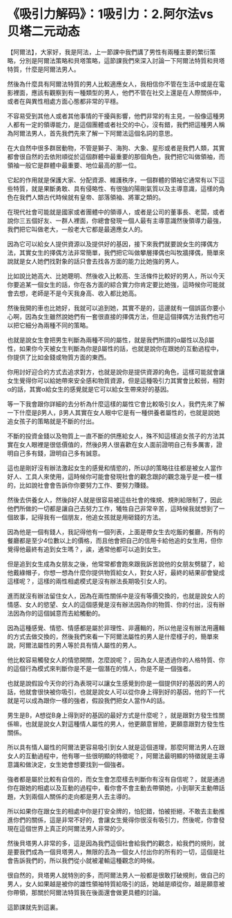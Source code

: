# 《吸引力解码》：1吸引力：2.阿尔法vs贝塔二元动态

【阿爾法】，大家好，我是阿法，上一節課中我們講了男性有兩種主要的繁衍策略，分別是阿爾法策略和貝塔策略，這節課我們來深入討論一下阿爾法特質和貝塔特質，什麼是阿爾法男人。

然後為什麼具有阿爾法特質的男人比較適應女人，我相信你不管在生活中或是在電影裡面，應該有觀察到有一種類型的男人，他們不管在社交上還是在人際關係中，或者在與異性相處方面心態都非常的平穩。

不容易受到其他人或者其他事情的干擾與影響，他們非常的有主見，一般像這種男人都有一定的領導能力，是這個團體或者社交的中心，沒有錯，我們把這種男人稱為阿爾法男人，首先我們先來了解一下阿爾法這個名詞的意思。

在大自然中很多群居動物，不管是獅子、海狗、大象、星形或者是我們人類，其實都會很自然的去依附順從於這個群體中最重要的那個角色，我們把它叫做領袖，而領袖一般它是群體中最重要、地位最高的那一位。

它起的作用就是保護大家、分配資源、維護秩序，一個群體的領袖它通常有以下這些特質，就是果斷勇敢、具有侵略性、有很強的陽剛氣質以及主導意識，這樣的角色在我們人類古代時候就有皇帝、部落領袖、將軍之類的。

在現代社會可能就是國家或者團體中的領導人，或者是公司的董事長、老闆，或者說你三五個好友、一群人裡面，你總會發現一個人最有主導意識然後領導力最強，我們把它叫做老大，一般老大它都是最適應女人的。

因為它可以給女人提供資源以及提供好的基因，接下來我們就要說女生的擇偶方法，其實女生的擇偶方法非常簡單，我們把它叫做攀層擇偶也叫牧牆擇偶，簡單來說就是女人她們找對象的話只會去找各方面的能力比她強的男人。

比如說比她高大、比她聰明、然後收入比較高、生活條件比較好的男人，所以今天你要追某一個女生的話，你在各方面的綜合實力你肯定要比她強，這時候你可能就會去想，老師是不是今天我身高、收入都比她高。

然後我開的車也比她好，我就可以追到她，其實不是的，這邊就有一個誤區你要小心啊，因為女生雖然說她們有一套很直接的擇偶方法，但是這個擇偶方法我們也可以把它細分為兩種不同的策略。

也就是說女生會把男生判斷為兩種不同的屬性，就是我們所謂的α屬性以及β屬性，如果你今天被女生判斷為你是β屬性的話，也就是說你在跟她的互動過程中，你提供了比如金錢或物質方面的東西。

你用討好迎合的方式去追求對方，也就是說你是提供資源的角色，這樣可能就會讓女生覺得你可以給她帶來安全感和物質資源，但是這種吸引力其實會比較弱，相對α的話，其實α給女生的感覺就是它可以給女生帶來好的基因。

等一下我會跟你詳細的去分析為什麼這樣的屬性它會比較吸引女人，我們先來了解一下什麼是β男人，β男人其實在女人眼中它是有一種供養者屬性的，也就是說她追女孩子的策略就是不斷的付出。

不斷的投資金錢以及物質上一直不斷的供應給女人，殊不知這樣追女孩子的方法其實在女人眼裡是很低價值的，然後β男人很喜歡在女人面前證明自己有多厲害，證明自己多有錢，證明自己多有誠意。

這也是剛好沒有辦法激起女生的感覺和情慾的，所以β的策略往往都是被女人當作好人、工具人來使用，這時候你可能會發現社會的觀念跟β的觀念幾乎是一模一樣的，比如說社會會告訴你你要努力工作、要努力賺錢。

然後去供養女人，然後β好人就是很容易被這些社會的條規、規則給限制了，因此他們所做的一切都是讓自己去努力工作，犧牲自己非常辛苦，這時候我就想到了一個故事，記得我有一個朋友，他追女孩就是用砸錢的方法。

因為他是一個有錢人，我記得他有一個列表，上面是帶女生去吃飯的餐廳，所有的餐廳都是至少4位數以上的價格，而且他會把自己的信用卡給他追的女生用，但你覺得他最終有追到女生嗎？，誒，通常他都可以追到女生。

但是追到女生成為女朋友之後，他常常都會跑來跟我訴苦說他的女朋友劈腿了，給他戴綠帽子，你想一想為什麼你提供物質給女人，對女人好，最終的結果卻會變成這樣呢？，這樣的兩性相處模式是沒有辦法長期吸引女人的。

進而就沒有辦法留住女人，因為在兩性關係中是沒有等價交換的，也就是說女人的情感、女人的慾望、女人的這個感覺是沒有辦法因為你的物質、你的付出，沒有辦法因為你的這個誠意而去給觸動的。

因為這種感覺、情慾、情感都是屬於非理性、非邏輯的，所以他是沒有辦法用邏輯的方式去做交換的，然後我們來看一下阿爾法屬性的男人是什麼樣子的，簡單來說，阿爾法屬性的男人等於具有情人屬性的男人。

他比較容易觸發女人的情慾開關，怎麼說呢？，因為女人是透過你的人格特質、你的這個行為模式來判斷你是不是一個潛在的情人，你是不是一個強者。

也就是說假設今天你的行為表現可以讓女生感覺到你是一個提供好的基因的男人的話，他就會很快被你吸引，也就是說女人可以從你身上得到好的基因，他的下一代就是可以成為跟你一樣的強者，假設我們把女人當作A的話。

男生是B，A想從B身上得到好的基因的最好方式是什麼呢？，就是跟對方發生性關係嘛，也就是說女人對這種情人屬性的男人，他更願意冒險，更願意跟對方發生性關係。

所以具有情人屬性的阿爾法更容易吸引到女人就是這個道理，那麼阿爾法男人在跟女人的互動過程中，他有哪一些很明顯的特徵呢？，阿爾法最明顯的特徵就是主導意識和做決定，女生她會想要找到一個強者。

強者都是屬於比較有自信的，而女生會怎麼樣去判斷你有沒有自信呢？，就是通過你在跟她的相處以及互動的過程中，看你會不會主動去帶領她，小到聊天主動帶話題，大到兩個人關係的走向都是男人去主導的。

所以如果你在跟女生的相處中你是打安全牌的，怕犯錯，怕被拒絕，不敢去主動推進你們的關係，這是非常不好的，會讓女生覺得你很沒有吸引力，然後呢，你會發現在這個世界上真正的阿爾法男人非常的少。

然後貝塔男人非常的多，這是因為我們這個社會給我們的觀念，給我們的規則，就是要我們成為一個貝塔男人，無限的去為一個女人付出你的所有的一切，這個是社會告訴我們的，所以我們從小就被灌輸這種觀念的時候。

很自然的，貝塔男人就特別的多，而阿爾法男人一般都是很敢打破規則，做自己的男人，女人如果越是被你的雄性領袖特質給吸引的話，她越是順從你，越是願意被你帶領，那關於阿爾法特質我在後面還會做更具體的討論。

這節課就先到這裏。